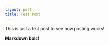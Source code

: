 ```yaml
---
layout: post
title: Test Post
---
```


This is just a test post to see how posting works!



**Markdown bold!**

